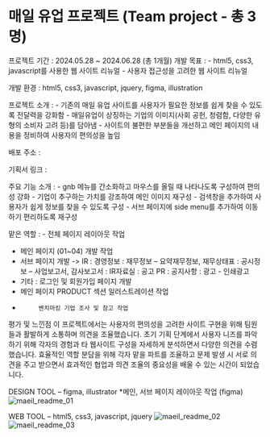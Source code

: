# 매일 유업 프로젝트 (Team project - 총 3명)

프로젝트 기간 : 2024.05.28 ~ 2024.06.28 (총 1개월)
개발 목표 : - html5, css3, javascript를 사용한 웹 사이트 리뉴얼
           - 사용자 접근성을 고려한 웹 사이트 리뉴얼

개발 환경 : html5, css3, javascript, jquery, figma, illustration

프로젝트 소개 : - 기존의 매일 유업 사이트를 사용자가 필요한 정보를 쉽게 찾을 수 있도록 전달력을 강화함
               - 매일유업이 상징하는 기업의 이미지(사회 공헌, 청렴함, 다양한 유형의 소비자 고려 등)를 담아냄
               - 사이트의 불편한 부분들을 개선하고 메인 페이지의 내용을 정비하여 사용자의 편의성을 높임

배포 주소 : 

기획서 링크 :

주요 기능 소개 : - gnb 메뉴를 간소화하고 마우스를 올릴 때 나타나도록 구성하여 편의성 강화
                - 기업이 추구하는 가치를 강조하여 메인 이미지 재구성 
                - 검색창을 추가하여 사용자가 쉽게 정보를 찾을 수 있도록 구성
                - 서브 페이지에 side menu를 추가하여 이동하기 편리하도록 재구성

맡은 역할 : - 	전체 페이지 레이아웃 작업
- 	메인 페이지 (01~04) 개발 작업
- 	서브 페이지 개발 -> IR : 경영정보
                                 : 재무정보 – 요약재무정보, 재무상태표
                                 : 공시정보 – 사업보고서, 감사보고서
                                 : IR자료실
                                 : 공고 
                             PR : 공지사항
                                : 광고 - 인쇄광고 
- 	기타 : 로그인 및 회원가입 페이지 개발
- 	메인 페이지 PRODUCT 섹션 일러스트레이션 작업
-          벤치마킹 기업 조사 및 참고 작업 

평가 및 느낀점
이 프로젝트에서는 사용자의 편의성을 고려한 사이트 구현을 위해 팀원들과 활발하게 소통하며 의견을 조율했습니다. 
초기 기획 단계에서 사용자 니즈를 파악하기 위해 각자의 경험과 타 웹사이트 구성을 자세하게 분석하면서 다양한 의견을 수렴했습니다. 
효율적인 역할 분담을 위해 각자 맡을 파트를 조율하고 문제 발생 시 서로 의견을 주고 받으면서 효과적인 협업과 의견 조율의 중요성을 배울 수 있는 시간이 되었습니다.

DESIGN TOOL – figma, illustrator
*메인, 서브 페이지 레이아웃 작업 (figma) 
![maeil_readme_01](https://github.com/user-attachments/assets/93449028-069f-4d28-9996-4ac1f56ff984)


WEB TOOL – html5, css3, javascript, jquery
![maeil_readme_02](https://github.com/user-attachments/assets/ba075b74-51eb-4247-93ee-82183b05811a)
![maeil_readme_03](https://github.com/user-attachments/assets/56a08508-2fa3-4fb1-a08c-8b2b8bf55f57)

